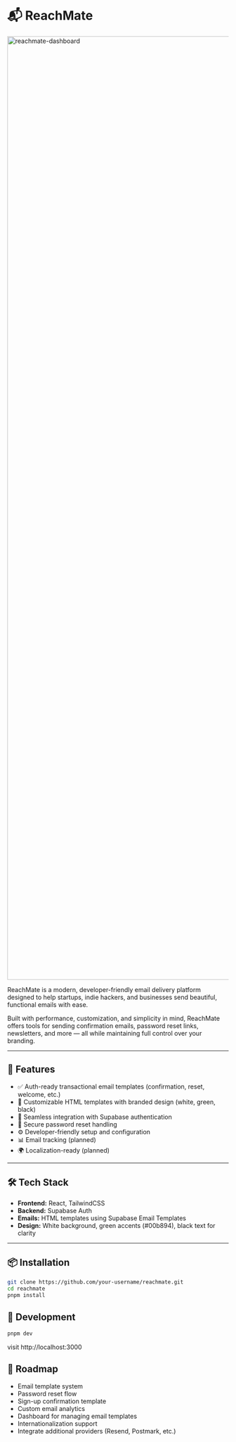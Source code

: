 # 📬 ReachMate

<img width="2144" alt="reachmate-dashboard" src="https://github.com/user-attachments/assets/839b4fad-dd2c-4ec6-a587-6441087edfe2" />

ReachMate is a modern, developer-friendly email delivery platform designed to help startups, indie hackers, and businesses send beautiful, functional emails with ease.

Built with performance, customization, and simplicity in mind, ReachMate offers tools for sending confirmation emails, password reset links, newsletters, and more — all while maintaining full control over your branding.

---

## 🚀 Features

- ✅ Auth-ready transactional email templates (confirmation, reset, welcome, etc.)
- 🎨 Customizable HTML templates with branded design (white, green, black)
- 📩 Seamless integration with Supabase authentication
- 🔐 Secure password reset handling
- ⚙️ Developer-friendly setup and configuration
- 📊 Email tracking (planned)
- 🌍 Localization-ready (planned)

---

## 🛠 Tech Stack

- **Frontend:** React, TailwindCSS
- **Backend:** Supabase Auth
- **Emails:** HTML templates using Supabase Email Templates
- **Design:** White background, green accents (#00b894), black text for clarity

---

## 📦 Installation

```bash
git clone https://github.com/your-username/reachmate.git
cd reachmate
pnpm install
```

## 🧪 Development
```bash
pnpm dev
```

visit http://localhost:3000

## 📌 Roadmap

- Email template system
- Password reset flow
- Sign-up confirmation template
- Custom email analytics
- Dashboard for managing email templates
- Internationalization support
- Integrate additional providers (Resend, Postmark, etc.)
